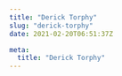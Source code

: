 ```yaml
---
title: "Derick Torphy"
slug: "derick-torphy"
date: 2021-02-20T06:51:37Z

meta:
  title: "Derick Torphy"
---
```


